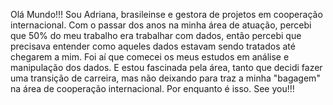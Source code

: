 Olá Mundo!!!
Sou Adriana, brasileinse e gestora de projetos em cooperação internacional.
Com o passar dos anos na minha área de atuação, percebi que 50% do meu trabalho era trabalhar com dados, então percebi que precisava entender como aqueles dados estavam sendo tratados até chegarem a mim.
Foi aí que comecei os meus estudos em análise e manipulação dos dados.
E estou fascinada pela área, tanto que decidi fazer uma transição de carreira, mas não deixando para traz a minha "bagagem" na área de cooperação internacional.
Por enquanto é isso. See you!!!
